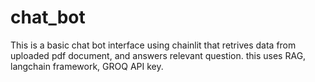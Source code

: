 # chat_bot
This is a basic chat bot interface using chainlit that retrives data from uploaded pdf document, and answers relevant question.
this uses RAG, langchain framework, GROQ API key.
